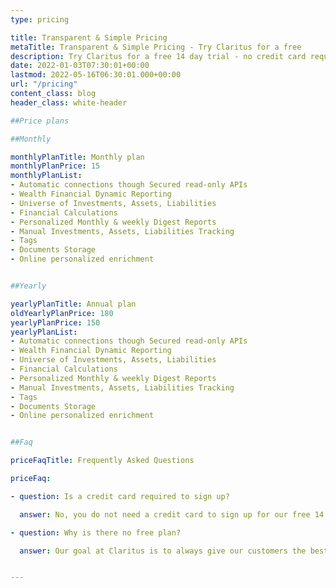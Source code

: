 ```yaml
---
type: pricing

title: Transparent & Simple Pricing
metaTitle: Transparent & Simple Pricing - Try Claritus for a free
description: Try Claritus for a free 14 day trial - no credit card required. Upon completing your free trial, you can choose from one of the following plans.
date: 2022-01-03T07:30:01+00:00
lastmod: 2022-05-16T06:30:01.000+00:00
url: "/pricing"
content_class: blog
header_class: white-header

##Price plans

##Monthly

monthlyPlanTitle: Monthly plan
monthlyPlanPrice: 15
monthlyPlanList: 
- Automatic connections though Secured read-only APIs
- Wealth Financial Dynamic Reporting
- Universe of Investments, Assets, Liabilities
- Financial Calculations
- Personalized Monthly & weekly Digest Reports
- Manual Investments, Assets, Liabilities Tracking
- Tags
- Documents Storage
- Online personalized enrichment


##Yearly 

yearlyPlanTitle: Annual plan
oldYearlyPlanPrice: 180
yearlyPlanPrice: 150
yearlyPlanList:
- Automatic connections though Secured read-only APIs
- Wealth Financial Dynamic Reporting
- Universe of Investments, Assets, Liabilities
- Financial Calculations
- Personalized Monthly & weekly Digest Reports
- Manual Investments, Assets, Liabilities Tracking
- Tags
- Documents Storage
- Online personalized enrichment


##Faq 

priceFaqTitle: Frequently Asked Questions

priceFaq:

- question: Is a credit card required to sign up?

  answer: No, you do not need a credit card to sign up for our free 14 day trial! If you decide to continue with Claritus after your trial is over, you will need to put in your credit card.

- question: Why is there no free plan?

  answer: Our goal at Claritus is to always give our customers the best possible service. Using a subscription based service ensures that our goals always align with our customers. Here at Claritus we never have hidden agendas, and our loyalty always is with our customers.


---
```

